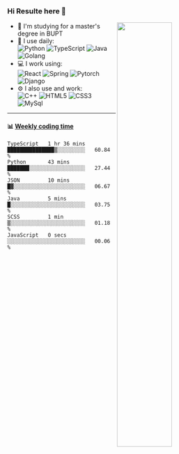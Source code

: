 ### Hi Resulte here 👋

<!-- ![](https://github-readme-stats.vercel.app/api?username=Resulte) -->
[<img align="right" width="50%" src="https://github-readme-stats.vercel.app/api?username=Resulte&show_icons=true">](https://metrics.lecoq.io/Resulte?template=classic)
- 🏢 I'm studying for a master's degree in BUPT
- 🚀 I use daily:   
![Python](https://img.shields.io/badge/-Python-8fcfd1?style=plastic&logo=Python)
![TypeScript](https://img.shields.io/badge/-TypeScript-3f4441?style=plastic&logo=TypeScript)
![Java](https://img.shields.io/badge/-java-3f4441?style=plastic&logo=java)
![Golang](https://img.shields.io/badge/-Golang-3f4441?style=plastic&logo=go)
- 💻 I work using:   
![React](https://img.shields.io/badge/-React-3b2e5a?style=plastic&logo=react)
![Spring](https://img.shields.io/badge/-Spring-3f4441?style=plastic&logo=Spring)
![Pytorch](https://img.shields.io/badge/-Pytorch-3f4441?style=plastic&logo=Pytorch)
![Django](https://img.shields.io/badge/-Django-092E20?style=plastic&logo=Django)
- ⚙️ I also use and work:   
![C++](https://img.shields.io/badge/-C++-00599C?style=plastic&logo=c)
![HTML5](https://img.shields.io/badge/-HTML5-E34F26?style=plastic&logo=html5&logoColor=white)
![CSS3](https://img.shields.io/badge/-CSS3-1572B6?style=plastic&logo=css3)
![MySql](https://img.shields.io/badge/-MySql-3f4441?style=plastic&logo=mysql)
<!-- - 🌱 Learning all about: Node.JS Express.JS Graphql MongoDB
- ⚡️ Fun fact: I'm a huge fan of Iron Man, I love to eat and travel -->
---
<!-- <br/> -->


#### :bar_chart: [Weekly coding time](https://github.com/muety/wakapi)

<!--START_SECTION:waka-->

```text
TypeScript   1 hr 36 mins    ███████████████▒░░░░░░░░░   60.84 %
Python       43 mins         ███████░░░░░░░░░░░░░░░░░░   27.44 %
JSON         10 mins         █▓░░░░░░░░░░░░░░░░░░░░░░░   06.67 %
Java         5 mins          █░░░░░░░░░░░░░░░░░░░░░░░░   03.75 %
SCSS         1 min           ▒░░░░░░░░░░░░░░░░░░░░░░░░   01.18 %
JavaScript   0 secs          ░░░░░░░░░░░░░░░░░░░░░░░░░   00.06 %
```

<!--END_SECTION:waka-->

<!--
**Resulte/Resulte** is a ✨ _special_ ✨ repository because its `README.md` (this file) appears on your GitHub profile.

Here are some ideas to get you started:

- 🔭 I’m currently working on ...
- 🌱 I’m currently learning ...
- 👯 I’m looking to collaborate on ...
- 🤔 I’m looking for help with ...
- 💬 Ask me about ...
- 📫 How to reach me: ...
- 😄 Pronouns: ...
- ⚡ Fun fact: ...
-->
